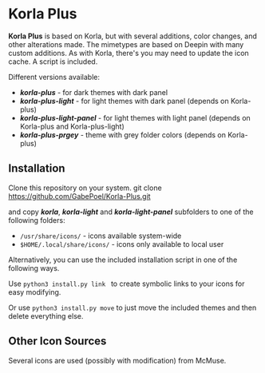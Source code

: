 # Korla Plus

**Korla Plus** is based on Korla, but with several additions, color changes, and other alterations made. The mimetypes are based on Deepin with many custom additions. As with Korla, there's you may need to update the icon cache. A script is included.

Different versions available:
* ***korla-plus*** - for dark themes with dark panel
* ***korla-plus-light*** - for light themes with dark panel (depends on Korla-plus)
* ***korla-plus-light-panel*** - for light themes with light panel (depends on Korla-plus and Korla-plus-light)
* ***korla-plus-prgey*** - theme with grey folder colors (depends on Korla-plus)

## Installation

Clone this repository on your system.
    git clone https://github.com/GabePoel/Korla-Plus.git

and copy ***korla***, ***korla-light*** and ***korla-light-panel*** subfolders to one of the following folders: 

* `/usr/share/icons/` - icons available system-wide
* `$HOME/.local/share/icons/` - icons only available to local user

Alternatively, you can use the included installation script in one of the following ways.

Use `python3 install.py link ` to create symbolic links to your icons for easy modifying.

Or use `python3 install.py move` to just move the included themes and then delete everything else.

## Other Icon Sources

Several icons are used (possibly with modification) from McMuse.



